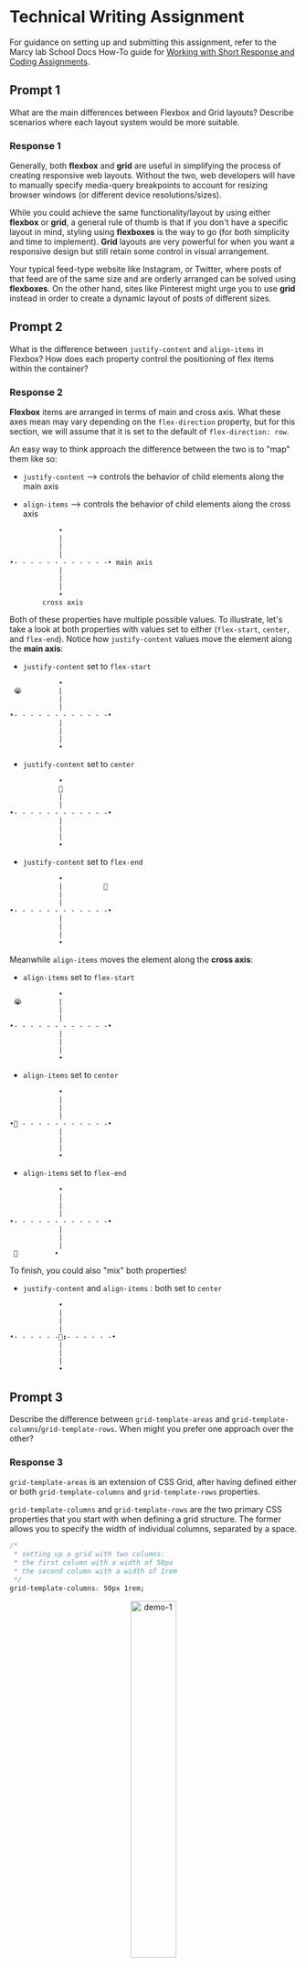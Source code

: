 # Technical Writing Assignment

For guidance on setting up and submitting this assignment, refer to the Marcy lab School Docs How-To guide for [Working with Short Response and Coding Assignments](https://marcylabschool.gitbook.io/marcy-lab-school-docs/fullstack-curriculum/how-tos/working-with-assignments#how-to-work-on-assignments).

## Prompt 1

What are the main differences between Flexbox and Grid layouts? Describe scenarios where each layout system would be more suitable.

### Response 1
Generally, both **flexbox** and **grid** are useful in simplifying the process of creating responsive web layouts. Without the two, web developers will have to manually specify media-query breakpoints to account for resizing browser windows (or different device resolutions/sizes).

While you could achieve the same functionality/layout by using either **flexbox** or **grid**, a general rule of thumb is that if you don't have a specific layout in mind, styling using **flexboxes** is the way to go (for both simplicity and time to implement). **Grid** layouts are very powerful for when you want a responsive design but still retain some control in visual arrangement.

Your typical feed-type website like Instagram, or Twitter, where posts of that feed are of the same size and are orderly arranged can be solved using **flexboxes**. On the other hand, sites like Pinterest might urge you to use **grid** instead in order to create a dynamic layout of posts of different sizes.

## Prompt 2

What is the difference between `justify-content` and `align-items` in Flexbox? How does each property control the positioning of flex items within the container?

### Response 2
**Flexbox** items are arranged in terms of main and cross axis. What these axes mean may vary depending on the `flex-direction` property, but for this section, we will assume that it is set to the default of `flex-direction: row`.

An easy way to think approach the difference between the two is to "map" them like so:
- `justify-content` --> controls the behavior of child elements along the main axis

- `align-items` --> controls the behavior of child elements along the cross axis

```
            •
            |
            |
            |
•- - - - - - - - - - - -• main axis
            |
            |
            |
            •
        cross axis
```

Both of these properties have multiple possible values. To illustrate, let's take a look at both properties with values set to either (`flex-start`, `center`, and `flex-end`). Notice how `justify-content` values move the element along the **main axis**:
- `justify-content` set to `flex-start`
```
            •
 😭         |
            |
            |
•- - - - - - - - - - - -• 
            |
            |
            |          
            •
```

- `justify-content` set to `center`
```
            •
            🤨
            |
            |
•- - - - - - - - - - - -• 
            |
            |
            |          
            •
```

- `justify-content` set to `flex-end`
```
            •
            |          🥹
            |
            |
•- - - - - - - - - - - -• 
            |
            |
            |          
            •
```

Meanwhile `align-items` moves the element along the **cross axis**:
- `align-items` set to `flex-start`
```
            •
 😭         |
            |
            |
•- - - - - - - - - - - -• 
            |
            |
            |          
            •
```

- `align-items` set to `center`
```
            •
            | 
            |
            |
•🤨 - - - - - - - - - - -• 
            |
            |
            |          
            •
```

- `align-items` set to `flex-end`
```
            •
            |          
            |
            |
•- - - - - - - - - - - -• 
            |
            |
            |          
 🥹         •
```

To finish, you could also "mix" both properties!
- `justify-content` and `align-items` : both set to `center`
```
            •
            |          
            |
            |
•- - - - - -🙂‍↕️- - - - - -• 
            |
            |
            |          
            •
```

## Prompt 3

Describe the difference between `grid-template-areas` and `grid-template-columns`/`grid-template-rows`. When might you prefer one approach over the other?

### Response 3
`grid-template-areas` is an extension of CSS Grid, after having defined either or both `grid-template-columns` and `grid-template-rows` properties.

`grid-template-columns` and `grid-template-rows` are the two primary CSS properties that you start with when defining a grid structure. The former allows you to specify the width of individual columns, separated by a space.

```css
/* 
 * setting up a grid with two columns:
 * the first column with a width of 50px
 * the second column with a width of 1rem
 */
grid-template-columns: 50px 1rem;
```

<div align="center">
  <img src="public/demo-1.png" alt="demo-1" width="40%"/>
</div>

CSS also allows a neat shortcut for when you want to have a lot of columns that are of the same width.

```css
/* 
 * sets up a grid of 5 columns:
 * 1fr means that they all have the same width proportionate to each other
 * and would occupy the full space of their container!
 */
grid-template-columns: repeat(5, 1fr);
```

<div align="center">
  <img src="public/demo-2.png" alt="demo-2" width="80%"/>
</div>

`grid-template-rows` serve the same purpose but for horizontal rows instead. Using both in conjuction with each other allows for a strict definition of a grid-pattern.

```css
/* 
 * sets up a 4x3 grid (4 rows, 3 columns)
 * all of height and width of 2rem.
 */
grid-template-rows: repeat(4, 2rem);
grid-template-columns: repeat(3, 2rem);
```

<div align="center">
  <img src="public/demo-3.png" alt="demo-3" width="40%"/>
</div>

To add a layer of customization, CSS grid then allows the use of `grid-template-areas` in order to create areas of varying sizes in a grid structure. Using the same template from above, here is an example of how you could define areas in CSS grid:

```css
/* 
 * sets up a 4x3 grid (4 rows, 3 columns)
 * all of height and width of 2rem.
 */
grid-template-rows: repeat(4, 2rem);
grid-template-columns: repeat(3, 2rem);
/* splits up the 4x3 grid into 5 (arbitrarily) named areas! */
grid-template-areas:
  "one one two"
  "three four four"
  "three four four"
  "five five five"
;
```
But that won't work right away. When using `grid-template-areas` you would also have to define an additional property for the children elements in order to match your defined areas above into them! The possible values of `grid-area` should match the named areas in the `grid-template-areas` property of the parent.
```css
/* assuming that you have children divs whose ids are 'item<number>' */
#item1 { grid-area: one; background-color: #a6cee3 }
#item2 { grid-area: two; background-color: #1f78b4 }
#item3 { grid-area: three; background-color: #b2df8a }
#item4 { grid-area: four; background-color: #33a02c }
#item5 { grid-area: five; background-color: #fb9a99 }
```
Then you get this custom grid with varying element sizes:

<div align="center">
  <img src="public/demo-4.png" alt="demo-4" width="40%"/>
</div>


## Prompt 4

Explain the `min-width` and `max-width` keywords in media queries. How do they help create responsive breakpoints for different screen sizes?

### Response 4
`min-width` and `max-width` both make it possible for CSS to detect and redefine itself depending on the viewport's size. Both of these properties act as thresholds which will monitor and apply the changes defined inside of them whenever that condition is crossed. A `min-width` media query will apply the changes whenever the viewport is equal or more than the specified value, while `max-width` applies changes when the viewport is equal or less in size.

## Prompt 5

Imagine you are teaching a brief lesson on **mobile first design**. Your lesson should include the following information:

* An explanation of mobile first design and a few of the benefits of this approach
* A CSS code example demonstrating how to use media queries to adjust the layout of a container from mobile to desktop with either Flexbox or Grid (choose one).
* An explanation of the code example.

### Response 5


